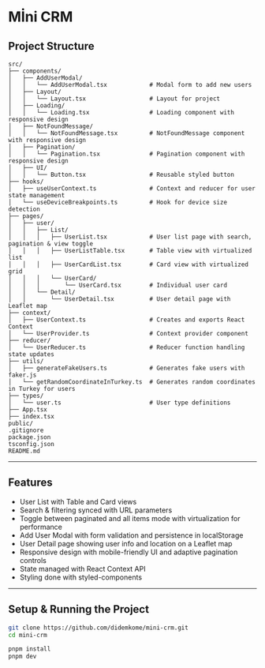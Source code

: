 # Mİni CRM

## Project Structure
```
src/
├── components/
│   ├── AddUserModal/
│   │   └── AddUserModal.tsx            # Modal form to add new users
│   ├── Layout/
│   │   └── Layout.tsx                  # Layout for project
│   ├── Loading/
│   │   └── Loading.tsx                 # Loading component with responsive design
│   ├── NotFoundMessage/
│   │   └── NotFoundMessage.tsx         # NotFoundMessage component with responsive design
│   ├── Pagination/
│   │   └── Pagination.tsx              # Pagination component with responsive design
│   ├── UI/
│   │   └── Button.tsx                  # Reusable styled button
├── hooks/
│   ├── useUserContext.ts               # Context and reducer for user state management
│   └── useDeviceBreakpoints.ts         # Hook for device size detection
├── pages/
│   ├── user/
│   │   ├── List/
│   │   │   ├── UserList.tsx            # User list page with search, pagination & view toggle
│   │   │   ├── UserListTable.tsx       # Table view with virtualized list
│   │   │   ├── UserCardList.tsx        # Card view with virtualized grid
│   │   │   └── UserCard/
│   │   │       └── UserCard.tsx        # Individual user card
│   │   └── Detail/
│   │       └── UserDetail.tsx          # User detail page with Leaflet map
├── context/
│   ├── UserContext.ts                  # Creates and exports React Context
│   └── UserProvider.ts                 # Context provider component
├── reducer/
│   └── UserReducer.ts                  # Reducer function handling state updates
├── utils/
│   ├── generateFakeUsers.ts            # Generates fake users with faker.js
│   └── getRandomCoordinateInTurkey.ts  # Generates random coordinates in Turkey for users
├── types/
│   └── user.ts                         # User type definitions
├── App.tsx
├── index.tsx
public/
.gitignore
package.json
tsconfig.json
README.md

```
----
## Features
- User List with Table and Card views
- Search & filtering synced with URL parameters
- Toggle between paginated and all items mode with virtualization for performance
- Add User Modal with form validation and persistence in localStorage
- User Detail page showing user info and location on a Leaflet map
- Responsive design with mobile-friendly UI and adaptive pagination controls
- State managed with React Context API
- Styling done with styled-components
---

## Setup & Running the Project

```bash
git clone https://github.com/didemkome/mini-crm.git
cd mini-crm

pnpm install
pnpm dev
```